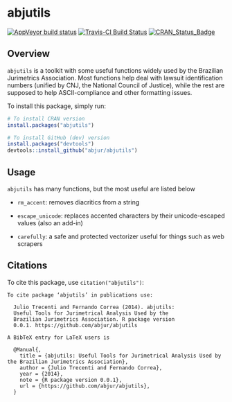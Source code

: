abjutils
========

[![AppVeyor build status](https://ci.appveyor.com/api/projects/status/github/abjur/abjutils?branch=master&svg=true)](https://ci.appveyor.com/project/abjur/abjutils/branch/master)
[![Travis-CI Build Status](https://travis-ci.org/abjur/abjutils.svg?branch=master)](https://travis-ci.org/abjur/abjutils)
[![CRAN_Status_Badge](http://www.r-pkg.org/badges/version/abjutils)](http://cran.r-project.org/package=abjutils)

## Overview

`abjutils` is a toolkit with some useful functions widely used by the Brazilian
Jurimetrics Association. Most functions help deal with lawsuit identification
numbers (unified by CNJ, the National Council of Justice), while the rest are
supposed to help ASCII-compliance and other formatting issues.

To install this package, simply run:

```r
# To install CRAN version
install.packages("abjutils")

# To install GitHub (dev) version
install.packages("devtools")
devtools::install_github("abjur/abjutils")
```

## Usage

`abjutils` has many functions, but the most useful are listed below

- `rm_accent`: removes diacritics from a string

- `escape_unicode`: replaces accented characters by their unicode-escaped values
(also an add-in)

- `carefully`: a safe and protected vectorizer useful for things such as web scrapers

## Citations

To cite this package, use `citation("abjutils")`:

```
To cite package ‘abjutils’ in publications use:

  Julio Trecenti and Fernando Correa (2014). abjutils:
  Useful Tools for Jurimetrical Analysis Used by the
  Brazilian Jurimetrics Association. R package version
  0.0.1. https://github.com/abjur/abjutils

A BibTeX entry for LaTeX users is

  @Manual{,
    title = {abjutils: Useful Tools for Jurimetrical Analysis Used by the Brazilian Jurimetrics Association},
    author = {Julio Trecenti and Fernando Correa},
    year = {2014},
    note = {R package version 0.0.1},
    url = {https://github.com/abjur/abjutils},
  }
```
